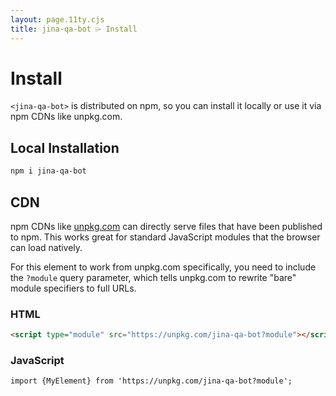 ```yaml
---
layout: page.11ty.cjs
title: jina-qa-bot ⌲ Install
---
```


# Install

`<jina-qa-bot>` is distributed on npm, so you can install it locally or use it via npm CDNs like unpkg.com.

## Local Installation

```bash
npm i jina-qa-bot
```

## CDN

npm CDNs like [unpkg.com]() can directly serve files that have been published to npm. This works great for standard JavaScript modules that the browser can load natively.

For this element to work from unpkg.com specifically, you need to include the `?module` query parameter, which tells unpkg.com to rewrite "bare" module specifiers to full URLs.

### HTML

```html
<script type="module" src="https://unpkg.com/jina-qa-bot?module"></script>
```

### JavaScript

```html
import {MyElement} from 'https://unpkg.com/jina-qa-bot?module';
```
